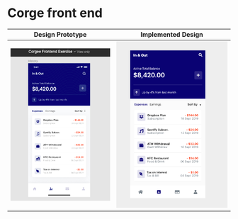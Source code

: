 # Corge front end

Design Prototype           |  Implemented Design
:-------------------------:|:-------------------------:
![Design Prototype](https://github.com/mensaheddy/corgee-front-end/blob/main/design-prototype.png)  |  ![Implemented design](https://github.com/mensaheddy/corgee-front-end/blob/main/implementation.png)

